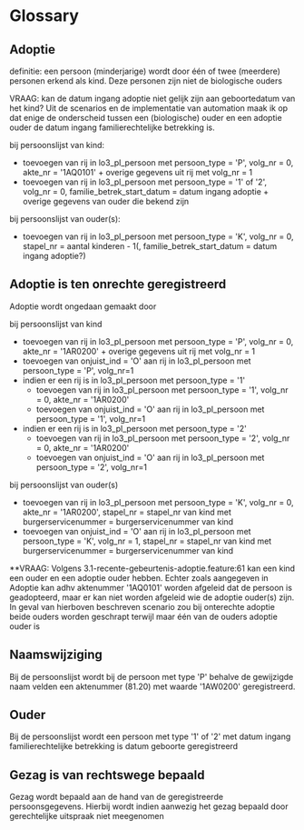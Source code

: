# Glossary

## Adoptie

definitie: een persoon (minderjarige) wordt door één of twee (meerdere) personen erkend als kind. Deze personen zijn niet de biologische ouders

VRAAG: kan de datum ingang adoptie niet gelijk zijn aan geboortedatum van het kind? Uit de scenarios en de implementatie van automation maak ik op dat enige de onderscheid tussen een (biologische) ouder en een adoptie ouder de datum ingang familierechtelijke betrekking is.

bij persoonslijst van kind:
- toevoegen van rij in lo3_pl_persoon met persoon_type = 'P', volg_nr = 0, akte_nr = '1AQ0101' + overige gegevens uit rij met volg_nr = 1
- toevoegen van rij in lo3_pl_persoon met persoon_type = '1' of '2', volg_nr = 0, familie_betrek_start_datum = datum ingang adoptie + overige gegevens van ouder die bekend zijn 

bij persoonslijst van ouder(s):
- toevoegen van rij in lo3_pl_persoon met persoon_type = 'K', volg_nr = 0, stapel_nr = aantal kinderen - 1(, familie_betrek_start_datum = datum ingang adoptie?)

## Adoptie is ten onrechte geregistreerd

Adoptie wordt ongedaan gemaakt door

bij persoonslijst van kind
- toevoegen van rij in lo3_pl_persoon met persoon_type = 'P', volg_nr = 0, akte_nr = '1AR0200' + overige gegevens uit rij met volg_nr = 1
- toevoegen van onjuist_ind = 'O' aan rij in lo3_pl_persoon met persoon_type = 'P', volg_nr=1
- indien er een rij is in lo3_pl_persoon met persoon_type = '1'
  - toevoegen van rij in lo3_pl_persoon met persoon_type = '1', volg_nr = 0, akte_nr = '1AR0200'
  - toevoegen van onjuist_ind = 'O' aan rij in lo3_pl_persoon met persoon_type = '1', volg_nr=1
- indien er een rij is in lo3_pl_persoon met persoon_type = '2'
  - toevoegen van rij in lo3_pl_persoon met persoon_type = '2', volg_nr = 0, akte_nr = '1AR0200'
  - toevoegen van onjuist_ind = 'O' aan rij in lo3_pl_persoon met persoon_type = '2', volg_nr=1

bij persoonslijst van ouder(s)
- toevoegen van rij in lo3_pl_persoon met persoon_type = 'K', volg_nr = 0, akte_nr = '1AR0200', stapel_nr = stapel_nr van kind met burgerservicenummer = burgerservicenummer van kind
- toevoegen van onjuist_ind = 'O' aan rij in lo3_pl_persoon met persoon_type = 'K', volg_nr = 1, stapel_nr = stapel_nr van kind met burgerservicenummer = burgerservicenummer van kind

**VRAAG: Volgens 3.1-recente-gebeurtenis-adoptie.feature:61 kan een kind een ouder en een adoptie ouder hebben. Echter zoals aangegeven in Adoptie kan adhv aktenummer '1AQ0101' worden afgeleid dat de persoon is geadopteerd, maar er kan niet worden afgeleid wie de adoptie ouder(s) zijn. In geval van hierboven beschreven scenario zou bij onterechte adoptie beide ouders worden geschrapt terwijl maar één van de ouders adoptie ouder is

## Naamswijziging
Bij de persoonslijst wordt bij de persoon met type 'P' behalve de gewijzigde naam velden een aktenummer (81.20) met waarde '1AW0200' geregistreerd.

## Ouder

Bij de persoonslijst wordt een persoon met type '1' of '2' met datum ingang familierechtelijke betrekking is datum geboorte geregistreerd

## Gezag is van rechtswege bepaald

Gezag wordt bepaald aan de hand van de geregistreerde persoonsgegevens. Hierbij wordt indien aanwezig het gezag bepaald door gerechtelijke uitspraak niet meegenomen